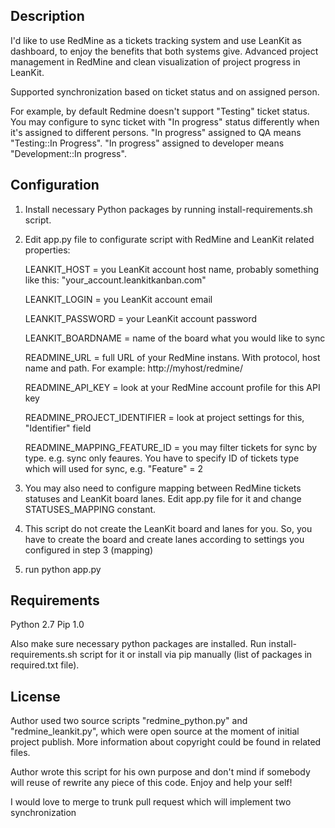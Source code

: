 ## Description

I'd like to use RedMine as a tickets tracking system and use LeanKit as dashboard, to enjoy the benefits that both systems give. Advanced project management in RedMine and clean visualization of project progress in LeanKit.

Supported synchronization based on ticket status and on assigned person. 

For example, by default Redmine doesn't support "Testing" ticket status. You may configure to sync ticket with "In progress" status differently when it's assigned to different persons. "In progress" assigned to QA means "Testing::In Progress". "In progress" assigned to developer means "Development::In progress".

## Configuration

1. Install necessary Python packages by running install-requirements.sh script.
2. Edit app.py file to configurate script with RedMine and LeanKit related properties:

	LEANKIT_HOST = you LeanKit account host name, probably something like this: "your_account.leankitkanban.com"

	LEANKIT_LOGIN = you LeanKit account email

	LEANKIT_PASSWORD = your LeanKit account password

	LEANKIT_BOARDNAME = name of the board what you would like to sync

	READMINE_URL = full URL of your RedMine instans. With protocol, host name and path. For example: http://myhost/redmine/

	READMINE_API_KEY = look at your RedMine account profile for this API key

	READMINE_PROJECT_IDENTIFIER = look at project settings for this, "Identifier" field

	READMINE_MAPPING_FEATURE_ID = you may filter tickets for sync by type. e.g. sync only feaures. You have to specify ID of tickets type which will used for sync, e.g. "Feature" = 2

3. You may also need to configure mapping between RedMine tickets statuses and LeanKit board lanes. Edit app.py file for it and change STATUSES_MAPPING constant.
4. This script do not create the LeanKit board and lanes for you. So, you have to create the board and create lanes according to settings you configured in step 3 (mapping)
5. run python app.py

## Requirements

Python 2.7
Pip 1.0

Also make sure necessary python packages are installed. Run install-requirements.sh script for it or install via pip manually (list of packages in required.txt file).

## License

Author used two source scripts "redmine_python.py" and "redmine_leankit.py", which were open source at the moment of initial project publish. More information about copyright could be found in related files.

Author wrote this script for his own purpose and don't mind if somebody will reuse of rewrite any piece of this code. Enjoy and help your self!

I would love to merge to trunk pull request which will implement two synchronization
